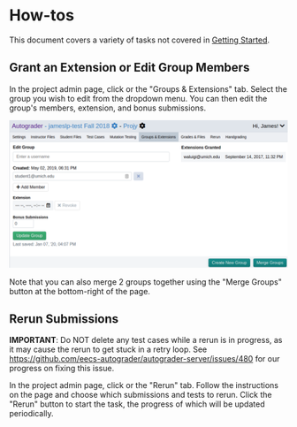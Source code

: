 # How-tos
This document covers a variety of tasks not covered in [Getting Started](./getting_started.md).

## Grant an Extension or Edit Group Members
In the project admin page, click or the "Groups & Extensions" tab. Select the group you wish to edit from the dropdown menu. You can then edit the group's members, extension, and bonus submissions.

![alt text](./pics/edit_group.png)

Note that you can also merge 2 groups together using the "Merge Groups" button at the bottom-right of the page.

## Rerun Submissions
__IMPORTANT__: Do NOT delete any test cases while a rerun is in progress, as it may cause the rerun to get stuck in a retry loop. See https://github.com/eecs-autograder/autograder-server/issues/480 for our progress on fixing this issue.

In the project admin page, click or the "Rerun" tab. Follow the instructions on the page and choose which submissions and tests to rerun. Click the "Rerun" button to start the task, the progress of which will be updated periodically.

<!-- ## Mutation Testing

## Handgrading -->
